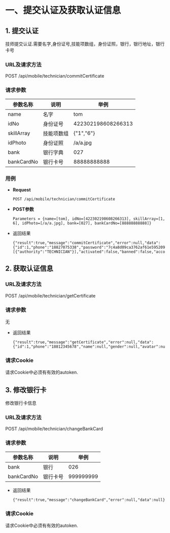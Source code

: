 # 一、提交认证及获取认证信息

## 1. 提交认证
技师提交认证.需要名字,身份证号,技能项数组，身份证照，银行，银行地址，银行卡号
### URL及请求方法
POST /api/mobile/technician/commitCertificate

### 请求参数

| 参数名称 | 说明 | 举例 |
| ------ | ---- | --- |
| name | 名字 | tom |
| idNo | 身份证号 | 422302198608266313 |
| skillArray| 技能项数组 | {"1","6"} |
| idPhoto| 身份证照 | /a/a.jpg |
| bank| 银行字典 | 027 |
| bankCardNo| 银行卡号 | 88888888888 |


### 用例

* **Request**

    `POST /api/mobile/technician/commitCertificate`
* **POST参数**

    `Parameters = {name=[tom], idNo=[422302198608266313], skillArray=[1, 6], idPhoto=[/a/a.jpg], bank=[027], bankCardNo=[88888888888]}`
* 返回结果

    ```
    {"result":true,"message":"commitCertificate","error":null,"data":{"id":1,"phone":"18827075338","password":"7c4a8d09ca3762af61e59520943dc26494f8941b","name":"tom","gender":null,"avatar":null,"idNo":"422302198608266313","idPhoto":"/a/a.jpg","bank":"027","bankAddress":null,"bankCardNo":"88888888888","verifyAt":null,"lastLoginAt":null,"lastLoginIp":null,"createAt":1455779204000,"star":0,"voteRate":0.0,"skill":"1,6","available":false,"enabled":false,"statusCode":"NOTVERIFIED","username":"18827075338","authorities":[{"authority":"TECHNICIAN"}],"activated":false,"banned":false,"accountNonExpired":true,"accountNonLocked":true,"credentialsNonExpired":true}}
    ```



## 2. 获取认证信息
### URL及请求方法
POST /api/mobile/technician/getCertificate

### 请求参数
无

* 返回结果
    ```
    {"result":true,"message":"getCertificate","error":null,"data":{"id":1,"phone":"18812345678","name":null,"gender":null,"avatar":null,"idNo":null,"idPhoto":null,"bank":null,"bankAddress":null,"bankCardNo":null,"verifyAt":null,"lastLoginAt":1455865153000,"lastLoginIp":"0:0:0:0:0:0:0:1","createAt":1455724800000,"star":0,"voteRate":0.0,"skill":null,"available":false,"statusCode":"NOTVERIFIED","activated":false,"banned":false}}
    ```
### 请求Cookie
请求Cookie中必须有有效的autoken.

## 3. 修改银行卡
修改银行卡信息
### URL及请求方法
POST /api/mobile/technician/changeBankCard

### 请求参数

| 参数名称 | 说明 | 举例 |
| ------ | ---- | --- |
| bank | 银行 | 026 |
| bankCardNo | 银行卡号 | 999999999 |

* 返回结果
    ```
    {"result":true,"message":"changeBankCard","error":null,"data":null}
    ```

### 请求Cookie
请求Cookie中必须有有效的autoken.